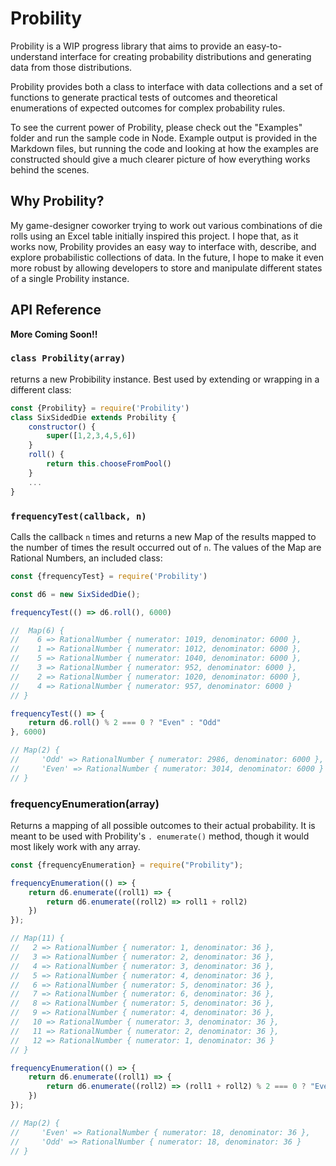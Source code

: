 # Probility

Probility is a WIP progress library that aims to provide an easy-to-understand interface for creating probability distributions and generating data from those distributions.

Probility provides both a class to interface with data collections and a set of functions to generate practical 
tests of outcomes and theoretical enumerations of expected outcomes for complex probability rules. 

To see the current power of Probility, please check out the "Examples" folder and run the sample code in Node. 
Example output is provided in the Markdown files, but running the code and looking at how the examples are 
constructed should give a much clearer picture of how everything works behind the scenes.

## Why Probility?

My game-designer coworker trying to work out various combinations of die rolls using an Excel table initially 
inspired this project. I hope that, as it works now, Probility provides an easy way to interface with, describe, and 
explore probabilistic collections of data. In the future, I hope to make it even more robust by allowing developers 
to store and manipulate different states of a single Probility instance.

## API Reference

**More Coming Soon!!**

### `class Probility(array)`
returns a new Probibility instance. Best used by extending or wrapping in a different class:
```Javascript
const {Probility} = require('Probility')
class SixSidedDie extends Probility {
    constructor() {
        super([1,2,3,4,5,6])
    }
    roll() {
        return this.chooseFromPool()
    }
    ...
}
```

### `frequencyTest(callback, n)`

Calls the callback `n`  times and returns a new Map of the results mapped to the number of times the result occurred 
out of `n`. The values of the Map are Rational Numbers, an included class:

```javascript
const {frequencyTest} = require('Probility')

const d6 = new SixSidedDie();

frequencyTest(() => d6.roll(), 6000)

//  Map(6) {
//    6 => RationalNumber { numerator: 1019, denominator: 6000 },
//    1 => RationalNumber { numerator: 1012, denominator: 6000 },
//    5 => RationalNumber { numerator: 1040, denominator: 6000 },
//    3 => RationalNumber { numerator: 952, denominator: 6000 },
//    2 => RationalNumber { numerator: 1020, denominator: 6000 },
//    4 => RationalNumber { numerator: 957, denominator: 6000 }
// }

frequencyTest(() => {
    return d6.roll() % 2 === 0 ? "Even" : "Odd"
}, 6000)

// Map(2) {
//     'Odd' => RationalNumber { numerator: 2986, denominator: 6000 },
//     'Even' => RationalNumber { numerator: 3014, denominator: 6000 }
// }
```

### frequencyEnumeration(array)

Returns a mapping of all possible outcomes to their actual probability. It is meant to be used with Probility's `.
enumerate()` method, though it would most likely work with any array.

```javascript
const {frequencyEnumeration} = require("Probility");

frequencyEnumeration(() => {
    return d6.enumerate((roll1) => {
        return d6.enumerate((roll2) => roll1 + roll2)
    })
});

// Map(11) {
//   2 => RationalNumber { numerator: 1, denominator: 36 },
//   3 => RationalNumber { numerator: 2, denominator: 36 },
//   4 => RationalNumber { numerator: 3, denominator: 36 },
//   5 => RationalNumber { numerator: 4, denominator: 36 },
//   6 => RationalNumber { numerator: 5, denominator: 36 },
//   7 => RationalNumber { numerator: 6, denominator: 36 },
//   8 => RationalNumber { numerator: 5, denominator: 36 },
//   9 => RationalNumber { numerator: 4, denominator: 36 },
//   10 => RationalNumber { numerator: 3, denominator: 36 },
//   11 => RationalNumber { numerator: 2, denominator: 36 },
//   12 => RationalNumber { numerator: 1, denominator: 36 }
// }

frequencyEnumeration(() => {
    return d6.enumerate((roll1) => {
        return d6.enumerate((roll2) => (roll1 + roll2) % 2 === 0 ? "Even" : "Odd")
    })
});

// Map(2) {
//     'Even' => RationalNumber { numerator: 18, denominator: 36 },
//     'Odd' => RationalNumber { numerator: 18, denominator: 36 }
// }
```
